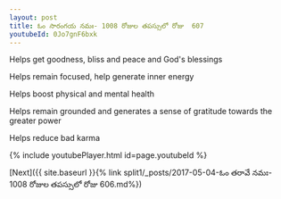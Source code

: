 ```yaml
---
layout: post
title: ఓం సారంగయ నమః- 1008 రోజుల తపస్సులో రోజు  607
youtubeId: 0Jo7gnF6bxk
---
```

 
 
Helps get goodness, bliss and peace and God's blessings
 
Helps remain focused, help generate inner energy 
 
Helps boost physical and mental health 
 
Helps remain grounded and generates a sense of gratitude towards the greater power 
 
Helps reduce bad karma
 
 
 
 


{% include youtubePlayer.html id=page.youtubeId %}
 
[Next]({{ site.baseurl }}{% link  split1/_posts/2017-05-04-ఓం తరావే నమః- 1008 రోజుల తపస్సులో రోజు  606.md%})
 
